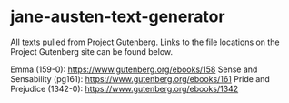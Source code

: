 # jane-austen-text-generator

All texts pulled from Project Gutenberg. Links to the file locations on the Project Gutenberg site can be found below.

Emma (159-0): https://www.gutenberg.org/ebooks/158
Sense and Sensability (pg161): https://www.gutenberg.org/ebooks/161
Pride and Prejudice (1342-0): https://www.gutenberg.org/ebooks/1342